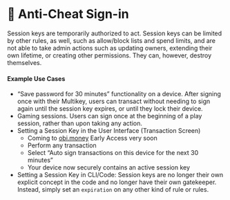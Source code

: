 # 💂 Anti-Cheat Sign-in

Session keys are temporarily authorized to act. Session keys can be limited by other rules, as well, such as allow/block lists and spend limits, and are not able to take admin actions such as updating owners, extending their own lifetime, or creating other permissions. They can, however, destroy themselves.

#### Example Use Cases

* “Save password for 30 minutes” functionality on a device. After signing once with their Multikey, users can transact without needing to sign again until the session key expires, or until they lock their device.
* Gaming sessions. Users can sign once at the beginning of a play session, rather than upon taking any action.
* Setting a Session Key in the User Interface (Transaction Screen)
  * Coming to [obi.money](https://obi.money) Early Access very soon
  * Perform any transaction
  * Select “Auto sign transactions on this device for the next 30 minutes”
  * Your device now securely contains an active session key
* Setting a Session Key in CLI/Code: Session keys are no longer their own explicit concept in the code and no longer have their own gatekeeper. Instead, simply set an `expiration` on any other kind of rule or rules.
